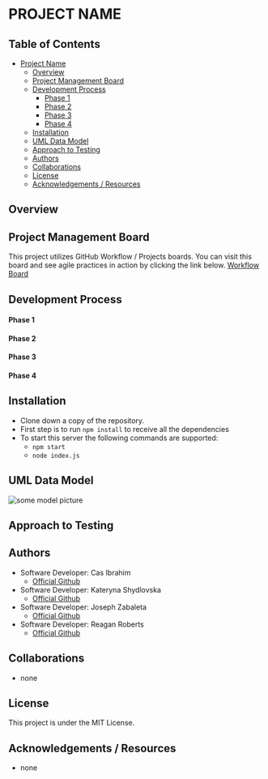 # PROJECT NAME

## Table of Contents
- [Project Name](#project-name)
    - [Overview](#overview)
    - [Project Management Board](#project-management-board)
    - [Development Process](#development-process)
        - [Phase 1](#phase-1)
        - [Phase 2](#phase-2)
        - [Phase 3](#phase-3)
        - [Phase 4](#phase-4)
    - [Installation](#installation)
    - [UML Data Model](#uml-data-model)
    - [Approach to Testing](#approach-to-testing)
    - [Authors](#authors)
    - [Collaborations](#collaborations)
    - [License](#license)
    - [Acknowledgements / Resources](#acknowledgements-/-resources)

## Overview

## Project Management Board
This project utilizes GitHub Workflow / Projects boards. You can visit this board and see agile practices in action by clicking the link below.
[Workflow Board](https://github.com/orgs/401Mid/projects/1)

## Development Process

#### Phase 1

#### Phase 2

#### Phase 3

#### Phase 4


## Installation
- Clone down a copy of the repository.
- First step is to run `npm install` to receive all the dependencies
- To start this server the following commands are supported:
    - `npm start`
    - `node index.js`


## UML Data Model
![some model picture]()


## Approach to Testing



## Authors
- Software Developer: Cas Ibrahim
    - [Official Github](https://github.com/mamacas)
- Software Developer: Kateryna Shydlovska
    - [Official Github](https://github.com/KaterynaShydlovska)
- Software Developer: Joseph Zabaleta
    - [Official Github](https://github.com/joseph-zabaleta)
- Software Developer: Reagan Roberts
    - [Official Github](https://github.com/Rearo43)

## Collaborations
- none

## License
This project is under the MIT License.

## Acknowledgements / Resources
- none
